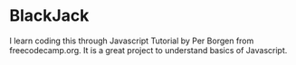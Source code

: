 # BlackJack
I learn coding this through Javascript Tutorial by Per Borgen from freecodecamp.org. It is a great project to understand basics of Javascript.
